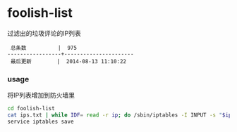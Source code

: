 foolish-list
============

过滤出的垃圾评论的IP列表

```
 总条数          |  975       
-----------------+----------------------
 最后更新        |  2014-08-13 11:10:22     
```

### usage

将IP列表增加到防火墙里

```bash
cd foolish-list
cat ips.txt | while IDF= read -r ip; do /sbin/iptables -I INPUT -s "$ip" -j DROP; done
service iptables save
```
